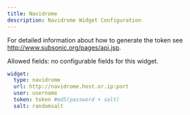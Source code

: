 ```yaml
---
title: Navidrome
description: Navidrome Widget Configuration
---
```


For detailed information about how to generate the token see http://www.subsonic.org/pages/api.jsp.

Allowed fields: no configurable fields for this widget.

```yaml
widget:
  type: navidrome
  url: http://navidrome.host.or.ip:port
  user: username
  token: token #md5(password + salt)
  salt: randomsalt
```
